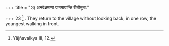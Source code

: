 +++
title = "२३ अनवेक्षमाणा ग्राममायान्ति रीतीभूताः"

+++
23 [^6] . They return to the village without looking back, in one row, the youngest walking in front.


[^6]:  Yājñavalkya III, 12.

